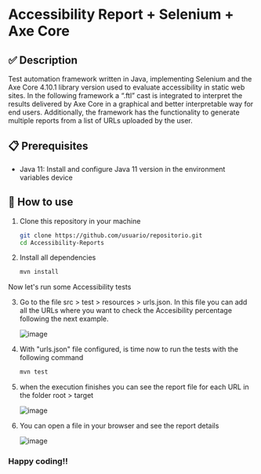 # Accessibility Report + Selenium + Axe Core

## ✅ Description
Test automation framework written in Java, implementing Selenium and the Axe Core 4.10.1 library version used to evaluate accessibility in static web sites. In the following framework a “.ftl” cast is integrated to interpret the results delivered by Axe Core in a graphical and better interpretable way for end users. Additionally, the framework has the functionality to generate multiple reports from a list of URLs uploaded by the user.

## 📋 Prerequisites
* Java 11: Install and configure Java 11 version in the environment variables device 

## 🚀 How to use
1. Clone this repository in your machine
   ```bash
   git clone https://github.com/usuario/repositorio.git
   cd Accessibility-Reports

2. Install all dependencies
   ```bash
   mvn install

Now let's run some Accessibility tests

3. Go to the file src > test > resources > urls.json. In this file you can add all the URLs where you want to check the Accesibility percentage following the next example.
  
     ![image](https://github.com/user-attachments/assets/ba3e947a-0b56-4b38-bc20-346daa41c324)

4. With "urls.json" file configured, is time now to run the tests with the following command
    ```bash
    mvn test

5. when the execution finishes you can see the report file for each URL in the folder root > target

     ![image](https://github.com/user-attachments/assets/cff736f0-49ab-499c-bccc-e25063fee696)

7. You can open a file in your browser and see the report details

     ![image](https://github.com/user-attachments/assets/fd1c0632-d649-46de-8cf0-6e08d6a31fec)

### Happy coding!!
